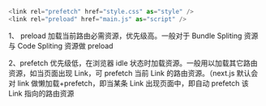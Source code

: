 
```javascript
<link rel="prefetch" href="style.css" as="style" />
<link rel="preload" href="main.js" as="script" />
```

1、 preload 加载当前路由必需资源，优先级高。一般对于 Bundle Spliting 资源与 Code Spliting 资源做 preload

2、prefetch 优先级低，在浏览器 idle 状态时加载资源。一般用以加载其它路由资源，如当页面出现 Link，可 prefetch 当前 Link 的路由资源。（next.js 默认会对 link 做懒加载+prefetch，即当某条 Link 出现页面中，即自动 prefetch 该 Link 指向的路由资源
